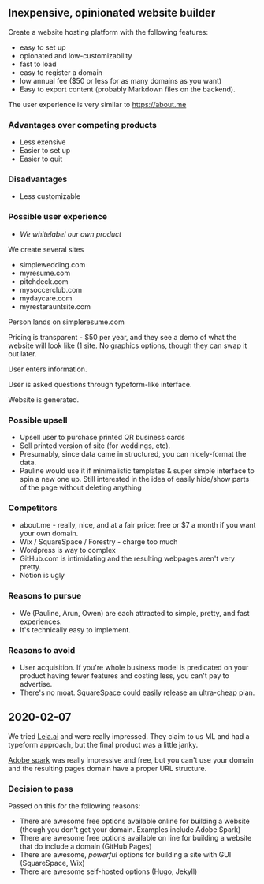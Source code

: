 ## Inexpensive, opinionated website builder
Create a website hosting platform with the following features:
- easy to set up
- opionated and low-customizability
- fast to load
- easy to register a domain
- low annual fee ($50 or less for as many domains as you want)
- Easy to export content (probably Markdown files on the backend).

The user experience is very similar to https://about.me
### Advantages over competing products
- Less exensive
- Easier to set up
- Easier to quit
### Disadvantages
- Less customizable

### Possible user experience
- _We whitelabel our own product_

We create several sites
- simplewedding.com
- myresume.com
- pitchdeck.com
- mysoccerclub.com
- mydaycare.com
- myrestarauntsite.com

Person lands on simpleresume.com

Pricing is transparent - $50 per year, and they see a demo of what the website will look like (1 site. No graphics options, though they can swap it out later.

User enters information.

User is asked questions through typeform-like interface.

Website is generated.
### Possible upsell
- Upsell user to purchase printed QR business cards
- Sell printed version of site (for weddings, etc).
- Presumably, since data came in structured, you can nicely-format the data.
- Pauline would use it if minimalistic templates & super simple interface to spin a new one up. Still interested in the idea of easily hide/show parts of the page without deleting anything
### Competitors
- about.me - really, nice, and at a fair price: free or $7 a month if you want your own domain.
- Wix / SquareSpace / Forestry - charge too much
- Wordpress is way to complex
- GitHub.com is intimidating and the resulting webpages aren't very pretty.
- Notion is ugly
### Reasons to pursue
- We (Pauline, Arun, Owen) are each attracted to simple, pretty, and fast experiences.
- It's technically easy to implement.

### Reasons to avoid
- User acquisition. If you're whole business model is predicated on your product having fewer features and costing less, you can't pay to advertise.
- There's no moat. SquareSpace could easily release an ultra-cheap plan.

## 2020-02-07
We tried [Leia.ai](https://heyleia.com) and were really impressed. They claim to us ML and had a typeform approach, but the final product was a little janky.

[Adobe spark](https://spark.adobe.com) was really impressive and free, but you can't use your domain and the resulting pages domain have a proper URL structure.

### Decision to pass
Passed on this for the following reasons:
- There are awesome free options available online for building a website (though you don't get your domain. Examples include Adobe Spark)
- There are awesome free options available on line for building a website that do include a domain (GitHub Pages)
- There are awesome, _powerful_ options for building a site with GUI (SquareSpace, Wix)
- There are awesome self-hosted options (Hugo, Jekyll)
